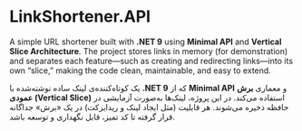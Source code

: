 # LinkShortener.API
 
A simple URL shortener built with **.NET 9** using **Minimal API** and **Vertical Slice Architecture**. The project stores links in memory (for demonstration) and separates each feature—such as creating and redirecting links—into its own “slice,” making the code clean, maintainable, and easy to extend.

 
یک کوتاه‌کننده‌ی لینک ساده نوشته‌شده با **.NET 9** که از **Minimal API** و معماری **برش عمودی (Vertical Slice)** استفاده می‌کند. در این پروژه، لینک‌ها به‌صورت آزمایشی در حافظه ذخیره می‌شوند. هر قابلیت (مثل ایجاد لینک و ریدایرکت) در یک «برش» جداگانه قرار گرفته تا کد تمیز، قابل نگهداری و توسعه باشد.
